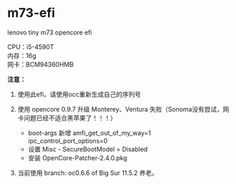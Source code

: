 # m73-efi
lenovo tiny m73 opencore efi

CPU：i5-4590T \
内存：16g \
网卡：BCM94360HMB

**注意：**
1. 使用此efi，请使用occ重新生成自己的序列号
2. 使用 opencore 0.9.7 升级 Monterey、Ventura 失败（Sonoma没有尝试，网卡问题已经不适合黑苹果了！！！）
   - boot-args 新增 amfi_get_out_of_my_way=1 ipc_control_port_options=0
   - 设置 Misc - SecureBootModel = Disabled
   - 安装 OpenCore-Patcher-2.4.0.pkg

3. 当前使用 branch: oc0.6.6 of Big Sur 11.5.2 养老。
